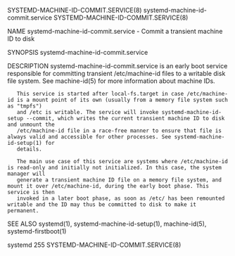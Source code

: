 SYSTEMD-MACHINE-ID-COMMIT.SERVICE(8)			       systemd-machine-id-commit.service			  SYSTEMD-MACHINE-ID-COMMIT.SERVICE(8)

NAME
       systemd-machine-id-commit.service - Commit a transient machine ID to disk

SYNOPSIS
       systemd-machine-id-commit.service

DESCRIPTION
       systemd-machine-id-commit.service is an early boot service responsible for committing transient /etc/machine-id files to a writable disk file system.
       See machine-id(5) for more information about machine IDs.

       This service is started after local-fs.target in case /etc/machine-id is a mount point of its own (usually from a memory file system such as "tmpfs")
       and /etc is writable. The service will invoke systemd-machine-id-setup --commit, which writes the current transient machine ID to disk and unmount the
       /etc/machine-id file in a race-free manner to ensure that file is always valid and accessible for other processes. See systemd-machine-id-setup(1) for
       details.

       The main use case of this service are systems where /etc/machine-id is read-only and initially not initialized. In this case, the system manager will
       generate a transient machine ID file on a memory file system, and mount it over /etc/machine-id, during the early boot phase. This service is then
       invoked in a later boot phase, as soon as /etc/ has been remounted writable and the ID may thus be committed to disk to make it permanent.

SEE ALSO
       systemd(1), systemd-machine-id-setup(1), machine-id(5), systemd-firstboot(1)

systemd 255														  SYSTEMD-MACHINE-ID-COMMIT.SERVICE(8)
